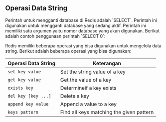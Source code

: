 ## Operasi Data String

<p>
Perintah untuk mengganti database di Redis adalah `SELECT`. Perintah ini digunakan untuk mengganti database yang sedang aktif. Perintah ini memiliki satu argumen yaitu nomor database yang akan digunakan. Berikut adalah contoh penggunaan perintah `SELECT 0`:
</p>

<p>
Redis memiliki beberapa operasi yang bisa digunakan untuk mengelola data string. Berikut adalah beberapa operasi yang bisa digunakan:

| Operasi Data String | Keterangan                               |
| ------------------- | ---------------------------------------- |
| `set key value`     | Set the string value of a key            |
| `get key value`     | Get the value of a key                   |
| `exists key `       | Determineif a key exists                 |
| `del key [key ...]` | Delete a key                             |
| `append key value`  | Append a value to a key                  |
| `keys pattern`      | Find all keys matching the given pattern |

</p>
